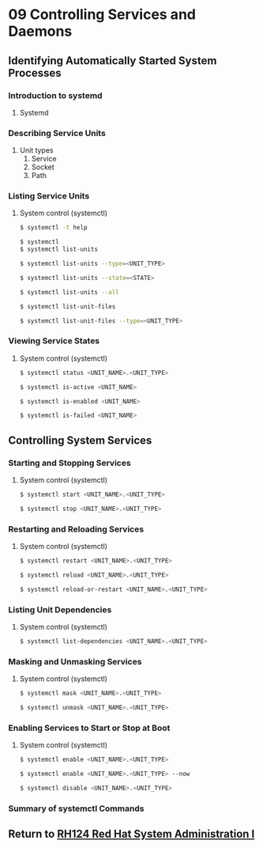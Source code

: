 # 09 Controlling Services and Daemons
## Identifying Automatically Started System Processes
### Introduction to systemd
1. Systemd 
### Describing Service Units
1. Unit types
    1. Service
    2. Socket
    3. Path
### Listing Service Units
1. System control (systemctl)
    ```bash
    $ systemctl -t help
    ```
    ```bash
    $ systemctl
    $ systemctl list-units
    ```
    ```bash
    $ systemctl list-units --type=<UNIT_TYPE>
    ```
    ```bash
    $ systemctl list-units --state=<STATE>
    ```
    ```bash
    $ systemctl list-units --all
    ```
    ```bash
    $ systemctl list-unit-files
    ```
    ```bash
    $ systemctl list-unit-files --type=<UNIT_TYPE>
    ```
### Viewing Service States
1. System control (systemctl)
    ```bash
    $ systemctl status <UNIT_NAME>.<UNIT_TYPE>
    ```
    ```bash
    $ systemctl is-active <UNIT_NAME>
    ```
    ```bash
    $ systemctl is-enabled <UNIT_NAME>
    ```
    ```bash
    $ systemctl is-failed <UNIT_NAME>
    ```
## Controlling System Services
### Starting and Stopping Services
1. System control (systemctl)
    ```bash
    $ systemctl start <UNIT_NAME>.<UNIT_TYPE>
    ```
    ```bash
    $ systemctl stop <UNIT_NAME>.<UNIT_TYPE>
    ```
### Restarting and Reloading Services
1. System control (systemctl)
    ```bash
    $ systemctl restart <UNIT_NAME>.<UNIT_TYPE>
    ```
    ```bash
    $ systemctl reload <UNIT_NAME>.<UNIT_TYPE>
    ```
    ```bash
    $ systemctl reload-or-restart <UNIT_NAME>.<UNIT_TYPE>
    ```
### Listing Unit Dependencies
1. System control (systemctl)
    ```bash
    $ systemctl list-dependencies <UNIT_NAME>.<UNIT_TYPE>
    ```
### Masking and Unmasking Services
1. System control (systemctl)
    ```bash
    $ systemctl mask <UNIT_NAME>.<UNIT_TYPE>
    ```
    ```bash
    $ systemctl unmask <UNIT_NAME>.<UNIT_TYPE>
    ```
### Enabling Services to Start or Stop at Boot
1. System control (systemctl)
    ```bash
    $ systemctl enable <UNIT_NAME>.<UNIT_TYPE>
    ```
    ```bash
    $ systemctl enable <UNIT_NAME>.<UNIT_TYPE> --now
    ```
    ```bash
    $ systemctl disable <UNIT_NAME>.<UNIT_TYPE>
    ```
### Summary of systemctl Commands
## Return to [RH124 Red Hat System Administration I](/rh124_red_hat_system_administration_i/README.md)
